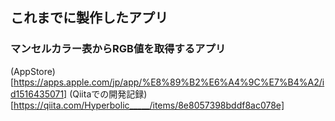 ## これまでに製作したアプリ
### マンセルカラー表からRGB値を取得するアプリ

(AppStore)[https://apps.apple.com/jp/app/%E8%89%B2%E6%A4%9C%E7%B4%A2/id1516435071]
(Qiitaでの開発記録)[https://qiita.com/Hyperbolic_____/items/8e8057398bddf8ac078e]
